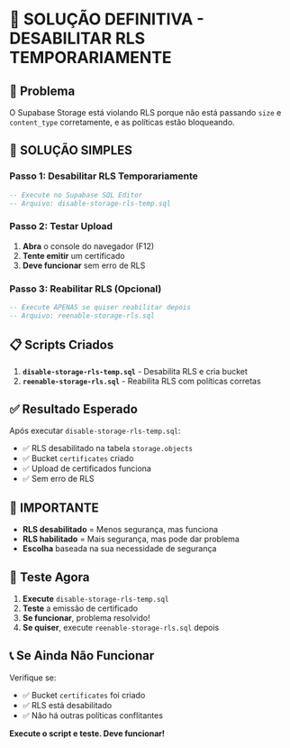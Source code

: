 # 🚀 SOLUÇÃO DEFINITIVA - DESABILITAR RLS TEMPORARIAMENTE

## 🎯 **Problema**
O Supabase Storage está violando RLS porque não está passando `size` e `content_type` corretamente, e as políticas estão bloqueando.

## 🔧 **SOLUÇÃO SIMPLES**

### **Passo 1: Desabilitar RLS Temporariamente**
```sql
-- Execute no Supabase SQL Editor
-- Arquivo: disable-storage-rls-temp.sql
```

### **Passo 2: Testar Upload**
1. **Abra** o console do navegador (F12)
2. **Tente emitir** um certificado
3. **Deve funcionar** sem erro de RLS

### **Passo 3: Reabilitar RLS (Opcional)**
```sql
-- Execute APENAS se quiser reabilitar depois
-- Arquivo: reenable-storage-rls.sql
```

## 📋 **Scripts Criados**

1. **`disable-storage-rls-temp.sql`** - Desabilita RLS e cria bucket
2. **`reenable-storage-rls.sql`** - Reabilita RLS com políticas corretas

## ✅ **Resultado Esperado**

Após executar `disable-storage-rls-temp.sql`:
- ✅ RLS desabilitado na tabela `storage.objects`
- ✅ Bucket `certificates` criado
- ✅ Upload de certificados funciona
- ✅ Sem erro de RLS

## 🚨 **IMPORTANTE**

- **RLS desabilitado** = Menos segurança, mas funciona
- **RLS habilitado** = Mais segurança, mas pode dar problema
- **Escolha** baseada na sua necessidade de segurança

## 🎉 **Teste Agora**

1. **Execute** `disable-storage-rls-temp.sql`
2. **Teste** a emissão de certificado
3. **Se funcionar**, problema resolvido!
4. **Se quiser**, execute `reenable-storage-rls.sql` depois

## 📞 **Se Ainda Não Funcionar**

Verifique se:
- ✅ Bucket `certificates` foi criado
- ✅ RLS está desabilitado
- ✅ Não há outras políticas conflitantes

**Execute o script e teste. Deve funcionar!**
